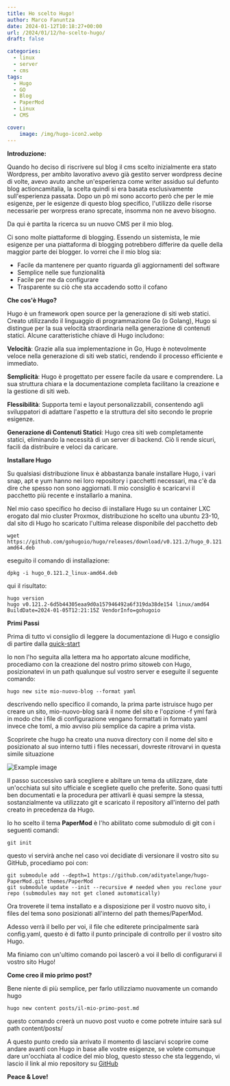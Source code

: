 ```yaml
---
title: Ho scelto Hugo!
author: Marco Fanuntza
date: 2024-01-12T10:18:27+00:00
url: /2024/01/12/ho-scelto-hugo/
draft: false

categories:
  - linux
  - server
  - cms
tags:
  - Hugo
  - GO
  - Blog
  - PaperMod
  - Linux
  - CMS

cover:
    image: /img/hugo-icon2.webp
---
```



**Introduzione:**

Quando ho deciso di riscrivere sul blog il cms scelto inizialmente era stato Wordpress, per ambito lavorativo avevo già gestito server wordpress decine di volte, avevo avuto anche un'esperienza come writer assiduo sul defunto blog actioncamitalia, la scelta quindi si era basata esclusivamente sull'esperienza passata.
Dopo un pò mi sono accorto però che per le mie esigenze, per le esigenze di questo blog specifico, l'utilizzo delle risorse necessarie per worpress erano sprecate, insomma non ne avevo bisogno. 

Da qui è partita la ricerca su un nuovo CMS per il mio blog.

Ci sono molte piattaforme di blogging. Essendo un sistemista, le mie esigenze per una piattaforma di blogging potrebbero differire da quelle della maggior parte dei blogger. 
Io vorrei che il mio blog sia:

- Facile da mantenere per quanto riguarda gli aggiornamenti del software
- Semplice nelle sue funzionalità
- Facile per me da configurare
- Trasparente su ciò che sta accadendo sotto il cofano


**Che cos'è Hugo?**

Hugo è un framework open source per la generazione di siti web statici. Creato utilizzando il linguaggio di programmazione Go (o Golang), Hugo si distingue per la sua velocità straordinaria nella generazione di contenuti statici. Alcune caratteristiche chiave di Hugo includono:

**Velocità**: Grazie alla sua implementazione in Go, Hugo è notevolmente veloce nella generazione di siti web statici, rendendo il processo efficiente e immediato.

**Semplicità**: Hugo è progettato per essere facile da usare e comprendere. La sua struttura chiara e la documentazione completa facilitano la creazione e la gestione di siti web.

**Flessibilità**: Supporta temi e layout personalizzabili, consentendo agli sviluppatori di adattare l'aspetto e la struttura del sito secondo le proprie esigenze.

**Generazione di Contenuti Statici**: Hugo crea siti web completamente statici, eliminando la necessità di un server di backend. Ciò li rende sicuri, facili da distribuire e veloci da caricare.


**Installare Hugo**

Su qualsiasi distribuzione linux è abbastanza banale installare Hugo, i vari snap, apt e yum hanno nei loro repository i pacchetti necessari, ma c'è da dire che spesso non sono aggiornati. Il mio consiglio è scaricarvi il pacchetto più recente e installarlo a manina.

Nel mio caso specifico ho deciso di installare Hugo su un container LXC erogato dal mio cluster Proxmox, distribuzione ho scelto una ubuntu 23-10, dal sito di Hugo ho scaricato l'ultima release disponibile del pacchetto deb


    wget https://github.com/gohugoio/hugo/releases/download/v0.121.2/hugo_0.121.2_linux-amd64.deb

eseguito il comando di installazione:

    dpkg -i hugo_0.121.2_linux-amd64.deb

qui il risultato:

    hugo version
    hugo v0.121.2-6d5b44305eaa9d0a157946492a6f319da38de154 linux/amd64 BuildDate=2024-01-05T12:21:15Z VendorInfo=gohugoio

**Primi Passi**

Prima di tutto vi consiglio di leggere la documentazione di Hugo e consiglio di partire dalla [quick-start](https://gohugo.io/getting-started/quick-start/)

Io non l'ho seguita alla lettera ma ho apportato alcune modifiche, procediamo con la creazione del nostro primo sitoweb con Hugo, posizionatevi in un path qualunque sul vostro server e eseguite il seguente comando:

    hugo new site mio-nuovo-blog --format yaml

descrivendo nello specifico il comando, la prima parte istruisce hugo per creare un sito, mio-nuovo-blog sarà il nome del sito e l'opzione -f yml farà in modo che i file di configurazione vengano formattati in formato yaml invece che toml, a mio avviso più semplice da capire a prima vista.

Scoprirete che hugo ha creato una nuova directory con il nome del sito e posizionato al suo interno tutti i files necessari, dovreste ritrovarvi in questa simile situazione

![Example image](/img/hugo-articolo1.webp#center)
 
Il passo successivo sarà scegliere e abiltare un tema da utilizzare, date un'occhiata sul sito ufficiale e scegliete quello che preferite. Sono quasi tutti ben documentati e la procedura per attivarli è quasi sempre la stessa, sostanzialmente va utilizzato git e scaricato il repository all'interno del path creato in precedenza da Hugo.

Io ho scelto il tema **PaperMod** è l'ho abilitato come submodulo di git con i seguenti comandi:

    git init

questo vi servirà anche nel caso voi decidiate di versionare il vostro sito su GitHub, procediamo poi con:

    git submodule add --depth=1 https://github.com/adityatelange/hugo-PaperMod.git themes/PaperMod
    git submodule update --init --recursive # needed when you reclone your repo (submodules may not get cloned automatically)

Ora troverete il tema installato e a disposizione per il vostro nuovo sito, i files del tema sono posizionati all'interno del path themes/PaperMod.

Adesso verrà il bello per voi, il file che editerete principalmente sarà config.yaml, questo è di fatto il punto principale di controllo per il vostro sito Hugo.

Ma finiamo con un'ultimo comando poi lascerò a voi il bello di configurarvi il vostro sito Hugo!

**Come creo il mio primo post?**

Bene niente di più semplice, per farlo utilizziamo nuovamente un comando hugo

    hugo new content posts/il-mio-primo-post.md

questo comando creerà un nuovo post vuoto e come potrete intuire sarà sul path content/posts/


A questo punto credo sia arrivato il momento di lasciarvi scoprire come andare avanti con Hugo in base alle vostre esigenze, se volete comunque dare un'occhiata al codice del mio blog, questo stesso che sta leggendo, vi lascio il link al mio repository su [GitHub](https://github.com/marcofanuntza/marcofanuntza-blog)

**Peace & Love!**
